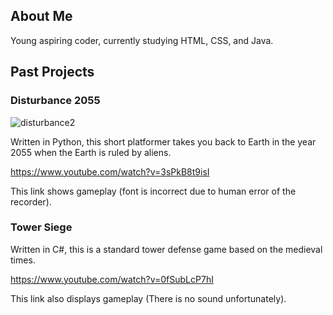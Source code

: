 ## About Me

Young aspiring coder, currently studying HTML, CSS, and Java.


## Past Projects

### Disturbance 2055

![disturbance2](https://user-images.githubusercontent.com/70152388/91209308-84e34500-e6d9-11ea-9ad3-c66b9d4b2761.png)

Written in Python, this short platformer takes you back to Earth in the year 2055 when the Earth is ruled by aliens.

https://www.youtube.com/watch?v=3sPkB8t9isI

This link shows gameplay (font is incorrect due to human error of the recorder).


### Tower Siege



Written in C#, this is a standard tower defense game based on the medieval times.

https://www.youtube.com/watch?v=0fSubLcP7hI

This link also displays gameplay (There is no sound unfortunately).

